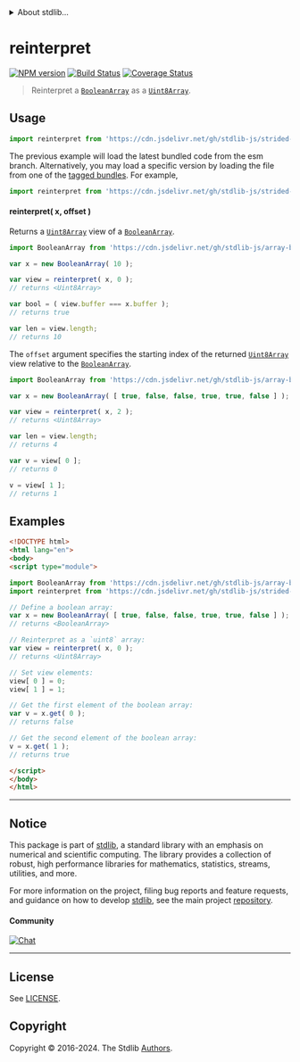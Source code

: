 <!--

@license Apache-2.0

Copyright (c) 2024 The Stdlib Authors.

Licensed under the Apache License, Version 2.0 (the "License");
you may not use this file except in compliance with the License.
You may obtain a copy of the License at

   http://www.apache.org/licenses/LICENSE-2.0

Unless required by applicable law or agreed to in writing, software
distributed under the License is distributed on an "AS IS" BASIS,
WITHOUT WARRANTIES OR CONDITIONS OF ANY KIND, either express or implied.
See the License for the specific language governing permissions and
limitations under the License.

-->


<details>
  <summary>
    About stdlib...
  </summary>
  <p>We believe in a future in which the web is a preferred environment for numerical computation. To help realize this future, we've built stdlib. stdlib is a standard library, with an emphasis on numerical and scientific computation, written in JavaScript (and C) for execution in browsers and in Node.js.</p>
  <p>The library is fully decomposable, being architected in such a way that you can swap out and mix and match APIs and functionality to cater to your exact preferences and use cases.</p>
  <p>When you use stdlib, you can be absolutely certain that you are using the most thorough, rigorous, well-written, studied, documented, tested, measured, and high-quality code out there.</p>
  <p>To join us in bringing numerical computing to the web, get started by checking us out on <a href="https://github.com/stdlib-js/stdlib">GitHub</a>, and please consider <a href="https://opencollective.com/stdlib">financially supporting stdlib</a>. We greatly appreciate your continued support!</p>
</details>

# reinterpret

[![NPM version][npm-image]][npm-url] [![Build Status][test-image]][test-url] [![Coverage Status][coverage-image]][coverage-url] <!-- [![dependencies][dependencies-image]][dependencies-url] -->

> Reinterpret a [`BooleanArray`][@stdlib/array/bool] as a [`Uint8Array`][@stdlib/array/uint8].

<!-- Section to include introductory text. Make sure to keep an empty line after the intro `section` element and another before the `/section` close. -->

<section class="intro">

</section>

<!-- /.intro -->

<!-- Package usage documentation. -->



<section class="usage">

## Usage

```javascript
import reinterpret from 'https://cdn.jsdelivr.net/gh/stdlib-js/strided-base-reinterpret-boolean@esm/index.mjs';
```
The previous example will load the latest bundled code from the esm branch. Alternatively, you may load a specific version by loading the file from one of the [tagged bundles](https://github.com/stdlib-js/strided-base-reinterpret-boolean/tags). For example,

```javascript
import reinterpret from 'https://cdn.jsdelivr.net/gh/stdlib-js/strided-base-reinterpret-boolean@v0.0.2-esm/index.mjs';
```

#### reinterpret( x, offset )

Returns a [`Uint8Array`][@stdlib/array/uint8] view of a [`BooleanArray`][@stdlib/array/bool].

```javascript
import BooleanArray from 'https://cdn.jsdelivr.net/gh/stdlib-js/array-bool@esm/index.mjs';

var x = new BooleanArray( 10 );

var view = reinterpret( x, 0 );
// returns <Uint8Array>

var bool = ( view.buffer === x.buffer );
// returns true

var len = view.length;
// returns 10
```

The `offset` argument specifies the starting index of the returned [`Uint8Array`][@stdlib/array/uint8] view relative to the [`BooleanArray`][@stdlib/array/bool].

```javascript
import BooleanArray from 'https://cdn.jsdelivr.net/gh/stdlib-js/array-bool@esm/index.mjs';

var x = new BooleanArray( [ true, false, false, true, true, false ] );

var view = reinterpret( x, 2 );
// returns <Uint8Array>

var len = view.length;
// returns 4

var v = view[ 0 ];
// returns 0

v = view[ 1 ];
// returns 1
```

</section>

<!-- /.usage -->

<!-- Package usage notes. Make sure to keep an empty line after the `section` element and another before the `/section` close. -->

<section class="notes">

</section>

<!-- /.notes -->

<!-- Package usage examples. -->

<section class="examples">

## Examples

<!-- eslint no-undef: "error" -->

```html
<!DOCTYPE html>
<html lang="en">
<body>
<script type="module">

import BooleanArray from 'https://cdn.jsdelivr.net/gh/stdlib-js/array-bool@esm/index.mjs';
import reinterpret from 'https://cdn.jsdelivr.net/gh/stdlib-js/strided-base-reinterpret-boolean@esm/index.mjs';

// Define a boolean array:
var x = new BooleanArray( [ true, false, false, true, true, false ] );
// returns <BooleanArray>

// Reinterpret as a `uint8` array:
var view = reinterpret( x, 0 );
// returns <Uint8Array>

// Set view elements:
view[ 0 ] = 0;
view[ 1 ] = 1;

// Get the first element of the boolean array:
var v = x.get( 0 );
// returns false

// Get the second element of the boolean array:
v = x.get( 1 );
// returns true

</script>
</body>
</html>
```

</section>

<!-- /.examples -->

<!-- Section to include cited references. If references are included, add a horizontal rule *before* the section. Make sure to keep an empty line after the `section` element and another before the `/section` close. -->

<section class="references">

</section>

<!-- /.references -->

<!-- Section for related `stdlib` packages. Do not manually edit this section, as it is automatically populated. -->

<section class="related">

</section>

<!-- /.related -->

<!-- Section for all links. Make sure to keep an empty line after the `section` element and another before the `/section` close. -->


<section class="main-repo" >

* * *

## Notice

This package is part of [stdlib][stdlib], a standard library with an emphasis on numerical and scientific computing. The library provides a collection of robust, high performance libraries for mathematics, statistics, streams, utilities, and more.

For more information on the project, filing bug reports and feature requests, and guidance on how to develop [stdlib][stdlib], see the main project [repository][stdlib].

#### Community

[![Chat][chat-image]][chat-url]

---

## License

See [LICENSE][stdlib-license].


## Copyright

Copyright &copy; 2016-2024. The Stdlib [Authors][stdlib-authors].

</section>

<!-- /.stdlib -->

<!-- Section for all links. Make sure to keep an empty line after the `section` element and another before the `/section` close. -->

<section class="links">

[npm-image]: http://img.shields.io/npm/v/@stdlib/strided-base-reinterpret-boolean.svg
[npm-url]: https://npmjs.org/package/@stdlib/strided-base-reinterpret-boolean

[test-image]: https://github.com/stdlib-js/strided-base-reinterpret-boolean/actions/workflows/test.yml/badge.svg?branch=v0.0.2
[test-url]: https://github.com/stdlib-js/strided-base-reinterpret-boolean/actions/workflows/test.yml?query=branch:v0.0.2

[coverage-image]: https://img.shields.io/codecov/c/github/stdlib-js/strided-base-reinterpret-boolean/main.svg
[coverage-url]: https://codecov.io/github/stdlib-js/strided-base-reinterpret-boolean?branch=main

<!--

[dependencies-image]: https://img.shields.io/david/stdlib-js/strided-base-reinterpret-boolean.svg
[dependencies-url]: https://david-dm.org/stdlib-js/strided-base-reinterpret-boolean/main

-->

[chat-image]: https://img.shields.io/gitter/room/stdlib-js/stdlib.svg
[chat-url]: https://app.gitter.im/#/room/#stdlib-js_stdlib:gitter.im

[stdlib]: https://github.com/stdlib-js/stdlib

[stdlib-authors]: https://github.com/stdlib-js/stdlib/graphs/contributors

[umd]: https://github.com/umdjs/umd
[es-module]: https://developer.mozilla.org/en-US/docs/Web/JavaScript/Guide/Modules

[deno-url]: https://github.com/stdlib-js/strided-base-reinterpret-boolean/tree/deno
[deno-readme]: https://github.com/stdlib-js/strided-base-reinterpret-boolean/blob/deno/README.md
[umd-url]: https://github.com/stdlib-js/strided-base-reinterpret-boolean/tree/umd
[umd-readme]: https://github.com/stdlib-js/strided-base-reinterpret-boolean/blob/umd/README.md
[esm-url]: https://github.com/stdlib-js/strided-base-reinterpret-boolean/tree/esm
[esm-readme]: https://github.com/stdlib-js/strided-base-reinterpret-boolean/blob/esm/README.md
[branches-url]: https://github.com/stdlib-js/strided-base-reinterpret-boolean/blob/main/branches.md

[stdlib-license]: https://raw.githubusercontent.com/stdlib-js/strided-base-reinterpret-boolean/main/LICENSE

[@stdlib/array/bool]: https://github.com/stdlib-js/array-bool/tree/esm

[@stdlib/array/uint8]: https://github.com/stdlib-js/array-uint8/tree/esm

</section>

<!-- /.links -->
